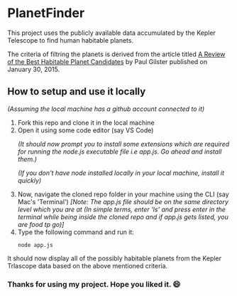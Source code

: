 # PlanetFinder
This project uses the publicly available data accumulated by the Kepler Telescope to find human habitable planets.


The criteria of filtring the planets is derived from the article titled [A Review of the Best Habitable Planet Candidates](https://www.centauri-dreams.org/2015/01/30/a-review-of-the-best-habitable-planet-candidates/) by Paul Gilster published on January 30, 2015.


## How to setup and use it locally

<em>(Assuming the local machine has a github account connected to it)</em>
<ol>
<li>Fork this repo and clone it in the local machine</li>
<li>Open it using some code editor (say VS Code)</li>
<p><em>(It should now prompt you to install some extensions which are required for running the node.js executable file i.e app.js. Go ahead and install them.)</em></p>
<p><em>(If you don't have node installed locally in your local machine, install it quickly)</em></p>
<li> Now, navigate the cloned repo folder in your machine using the CLI (say Mac's 'Terminal') <em>[Note: The app.js file should be on the same directory level which you are at (In simple terms, enter 'ls' and press enter in the terminal while being inside the cloned repo and if app.js gets listed, you are food tp go)]</em></li>
<li> Type the following command and run it: </li>

```
node app.js
```

</ol>
<p>It should now display all of the possibly habitable planets from the Kepler Trlascope data based on the above mentioned criteria. </p>

### Thanks for using my project. Hope you liked it. 😄


